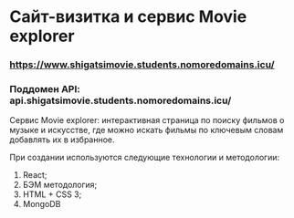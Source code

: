 # Сайт-визитка и сервис Movie explorer

### https://www.shigatsimovie.students.nomoredomains.icu/
### Поддомен API: api.shigatsimovie.students.nomoredomains.icu/

Сервис Movie explorer: интерактивная страница по поиску фильмов о музыке и искусстве, где можно искать фильмы по ключевым словам добавлять их в избранное.

При создании используются следующие технологии и методологии:
1. React;
2. БЭМ методология;
3. HTML + CSS 3;
4. MongoDB
